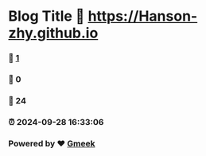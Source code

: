 # Blog Title :link: https://Hanson-zhy.github.io 
### :page_facing_up: [1](https://Hanson-zhy.github.io/tag.html) 
### :speech_balloon: 0 
### :hibiscus: 24 
### :alarm_clock: 2024-09-28 16:33:06 
### Powered by :heart: [Gmeek](https://github.com/Meekdai/Gmeek)
